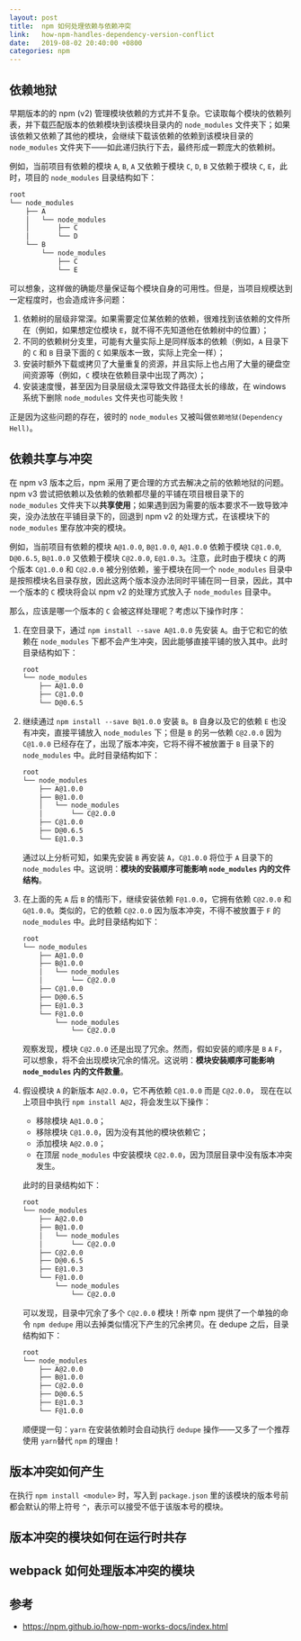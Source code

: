 ```yaml
---
layout: post
title:  npm 如何处理依赖与依赖冲突
link:   how-npm-handles-dependency-version-conflict
date:   2019-08-02 20:40:00 +0800
categories: npm
---
```


## 依赖地狱

早期版本的的 npm (v2) 管理模块依赖的方式并不复杂。它读取每个模块的依赖列表，并下载匹配版本的依赖模块到该模块目录内的 `node_modules` 文件夹下；如果该依赖又依赖了其他的模块，会继续下载该依赖的依赖到该模块目录的 `node_modules` 文件夹下——如此递归执行下去，最终形成一颗庞大的依赖树。

例如，当前项目有依赖的模块 `A`, `B`, `A` 又依赖于模块 `C`, `D`, `B` 又依赖于模块 `C`, `E`，此时，项目的 `node_modules` 目录结构如下：

```bash
root
└── node_modules
    ├── A
    │   └── node_modules
    │       ├── C
    │       └── D
    └── B
        └── node_modules
            ├── C
            └── E
```

可以想象，这样做的确能尽量保证每个模块自身的可用性。但是，当项目规模达到一定程度时，也会造成许多问题：

1. 依赖树的层级非常深。如果需要定位某依赖的依赖，很难找到该依赖的文件所在（例如，如果想定位模块 `E`，就不得不先知道他在依赖树中的位置）；
2. 不同的依赖树分支里，可能有大量实际上是同样版本的依赖（例如，`A` 目录下的 `C` 和 `B` 目录下面的 `C` 如果版本一致，实际上完全一样）；
3. 安装时额外下载或拷贝了大量重复的资源，并且实际上也占用了大量的硬盘空间资源等（例如，`C` 模块在依赖目录中出现了两次）；
4. 安装速度慢，甚至因为目录层级太深导致文件路径太长的缘故，在 windows 系统下删除 `node_modules` 文件夹也可能失败！

正是因为这些问题的存在，彼时的 `node_modules` 又被叫做`依赖地狱(Dependency Hell)`。

## 依赖共享与冲突

在 npm v3 版本之后，npm 采用了更合理的方式去解决之前的依赖地狱的问题。npm v3 尝试把依赖以及依赖的依赖都尽量的平铺在项目根目录下的 `node_modules` 文件夹下以**共享使用**；如果遇到因为需要的版本要求不一致导致冲突，没办法放在平铺目录下的，回退到 npm v2 的处理方式，在该模块下的 `node_modules` 里存放冲突的模块。

例如，当前项目有依赖的模块 `A@1.0.0`, `B@1.0.0`, `A@1.0.0` 依赖于模块 `C@1.0.0`, `D@0.6.5`, `B@1.0.0` 又依赖于模块 `C@2.0.0`, `E@1.0.3`。注意，此时由于模块 `C` 的两个版本 `C@1.0.0` 和 `C@2.0.0` 被分别依赖，鉴于模块在同一个 `node_modules` 目录中是按照模块名目录存放，因此这两个版本没办法同时平铺在同一目录，因此，其中一个版本的 `C` 模块将会以 npm v2 的处理方式放入子 `node_modules` 目录中。

那么，应该是哪一个版本的 `C` 会被这样处理呢？考虑以下操作时序：

1. 在空目录下，通过 `npm install --save A@1.0.0` 先安装 `A`。由于它和它的依赖在 `node_modules` 下都不会产生冲突，因此能够直接平铺的放入其中。此时目录结构如下：

    ```bash
    root
    └── node_modules
        ├── A@1.0.0
        ├── C@1.0.0
        └── D@0.6.5
    ```

2. 继续通过 `npm install --save B@1.0.0` 安装 `B`。`B` 自身以及它的依赖 `E` 也没有冲突，直接平铺放入 `node_modules` 下；但是 `B` 的另一依赖 `C@2.0.0` 因为 `C@1.0.0` 已经存在了，出现了版本冲突，它将不得不被放置于 `B` 目录下的 `node_modules` 中。此时目录结构如下：

    ```bash
    root
    └── node_modules
        ├── A@1.0.0
        ├── B@1.0.0
        │   └── node_modules
        │       └── C@2.0.0
        ├── C@1.0.0
        ├── D@0.6.5
        └── E@1.0.3
    ```

    通过以上分析可知，如果先安装 `B` 再安装 `A`，`C@1.0.0` 将位于 `A` 目录下的 `node_modules` 中。这说明：**模块的安装顺序可能影响 `node_modules` 内的文件结构**。

3. 在上面的先 `A` 后 `B` 的情形下，继续安装依赖 `F@1.0.0`，它拥有依赖 `C@2.0.0` 和 `G@1.0.0`。类似的，它的依赖 `C@2.0.0` 因为版本冲突，不得不被放置于 `F` 的 `node_modules` 中。此时目录结构如下：

    ```bash
    root
    └── node_modules
        ├── A@1.0.0
        ├── B@1.0.0
        │   └── node_modules
        │       └── C@2.0.0
        ├── C@1.0.0
        ├── D@0.6.5
        ├── E@1.0.3
        └── F@1.0.0
            └── node_modules
                └── C@2.0.0
    ```

    观察发现，模块 `C@2.0.0` 还是出现了冗余。然而，假如安装的顺序是 `B` `A` `F`，可以想象，将不会出现模块冗余的情况。这说明：**模块安装顺序可能影响 `node_modules` 内的文件数量**。

4. 假设模块 `A` 的新版本 `A@2.0.0`，它不再依赖 `C@1.0.0` 而是 `C@2.0.0`，
现在在以上项目中执行 `npm install A@2`，将会发生以下操作：

    - 移除模块 `A@1.0.0`；
    - 移除模块 `C@1.0.0`，因为没有其他的模块依赖它；
    - 添加模块 `A@2.0.0`；
    - 在顶层 `node_modules` 中安装模块 `C@2.0.0`，因为顶层目录中没有版本冲突发生。

    此时的目录结构如下：

    ```bash
    root
    └── node_modules
        ├── A@2.0.0
        ├── B@1.0.0
        │   └── node_modules
        │       └── C@2.0.0
        ├── C@2.0.0
        ├── D@0.6.5
        ├── E@1.0.3
        └── F@1.0.0
            └── node_modules
                └── C@2.0.0
    ```

    可以发现，目录中冗余了多个 `C@2.0.0` 模块！所幸 npm 提供了一个单独的命令 `npm dedupe` 用以去掉类似情况下产生的冗余拷贝。在 dedupe 之后，目录结构如下：

    ```bash
    root
    └── node_modules
        ├── A@2.0.0
        ├── B@1.0.0
        ├── C@2.0.0
        ├── D@0.6.5
        ├── E@1.0.3
        └── F@1.0.0
    ```

    顺便提一句：`yarn` 在安装依赖时会自动执行 `dedupe` 操作——又多了一个推荐使用 `yarn`替代 `npm` 的理由！

## 版本冲突如何产生

在执行 `npm install <module>` 时，写入到 `package.json` 里的该模块的版本号前都会默认的带上符号 `^`，表示可以接受不低于该版本号的模块。

## 版本冲突的模块如何在运行时共存

## webpack 如何处理版本冲突的模块

## 参考

- <https://npm.github.io/how-npm-works-docs/index.html>
